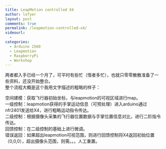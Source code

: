 ```yaml
---
title: LeapMotion controlled X4
author: lofyer
layout: post
comments: true
permalink: /leapmotion-controlled-x4/
videourl:
  - 
categories:
  - Arduino 2560
  - Leapmotion
  - RaspberryPi
  - Workshop
---
```

两者都入手已经一个月了，可平时有些忙（惰者多忙），也就只零零散散准备了一些资料，还没开始整合。  
整个流程大概是这个我用文字描述的粗略的样子：

空间建模：获取飞行器初始坐标，与leapmotion的可视区域进行map。  
一级控制：leapmotion获得的手掌运动信息（可预处理）进入arduino通过nfr2401发送给X4，进行粗略运动指令传达。  
二级控制：根据摄像头采集的飞行器位置数据与手掌位置信息对比，进行二阶指令传达。  
回馈控制：在二级控制的基础上进行微调。  
错误返回：如果超出leapmotion可视范围，则进行回馈控制将X4返回初始位置（0,0,0），超出摄像头范围，则需。。。人工重置。